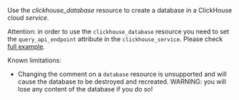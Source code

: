 Use the *clickhouse_database* resource to create a database in a ClickHouse cloud *service*.

Attention: in order to use the `clickhouse_database` resource you need to set the `query_api_endpoint` attribute in the `clickhouse_service`.
Please check [full example](https://github.com/ClickHouse/terraform-provider-clickhouse/blob/main/examples/database/main.tf).

Known limitations:

- Changing the comment on a `database` resource is unsupported and will cause the database to be destroyed and recreated. WARNING: you will lose any content of the database if you do so!

